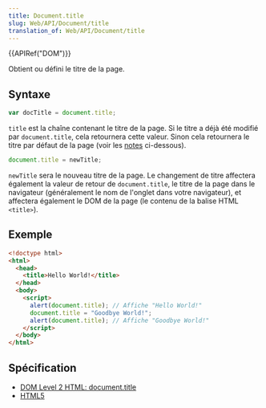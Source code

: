 ```yaml
---
title: Document.title
slug: Web/API/Document/title
translation_of: Web/API/Document/title
---
```


{{APIRef("DOM")}}

Obtient ou défini le titre de la page.

## Syntaxe

```js
var docTitle = document.title;
```

`title` est la chaîne contenant le titre de la page. Si le titre a déjà été modifié par `document.title`, cela retournera cette valeur. Sinon cela retournera le titre par défaut de la page (voir les [notes](#notes) ci-dessous).

```js
document.title = newTitle;
```

`newTitle` sera le nouveau titre de la page. Le changement de titre affectera également la valeur de retour de `document.title`, le titre de la page dans le navigateur (généralement le nom de l'onglet dans votre navigateur), et affectera également le DOM de la page (le contenu de la balise HTML `<title>`).

## Exemple

```html
<!doctype html>
<html>
  <head>
    <title>Hello World!</title>
  </head>
  <body>
    <script>
      alert(document.title); // Affiche "Hello World!"
      document.title = "Goodbye World!";
      alert(document.title); // Affiche "Goodbye World!"
    </script>
  </body>
</html>
```

## Spécification

- [DOM Level 2 HTML: document.title](http://www.w3.org/TR/DOM-Level-2-HTML/html.html#ID-18446827)
- [HTML5](http://www.whatwg.org/html/#document.title)
